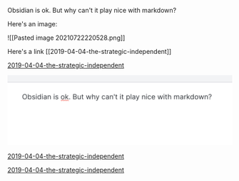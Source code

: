 Obsidian is ok. But why can't it play nice with markdown?

Here's an image:

![[Pasted image 20210722220528.png]]

Here's a link [[2019-04-04-the-strategic-independent]]

[2019-04-04-the-strategic-independent](_posts/2019-04-04-the-strategic-independent.md)

![](images/Pasted%20image%2020210722220611.png)

[2019-04-04-the-strategic-independent](_posts/2019-04-04-the-strategic-independent.md)

[2019-04-04-the-strategic-independent](_posts/2019-04-04-the-strategic-independent.md)





